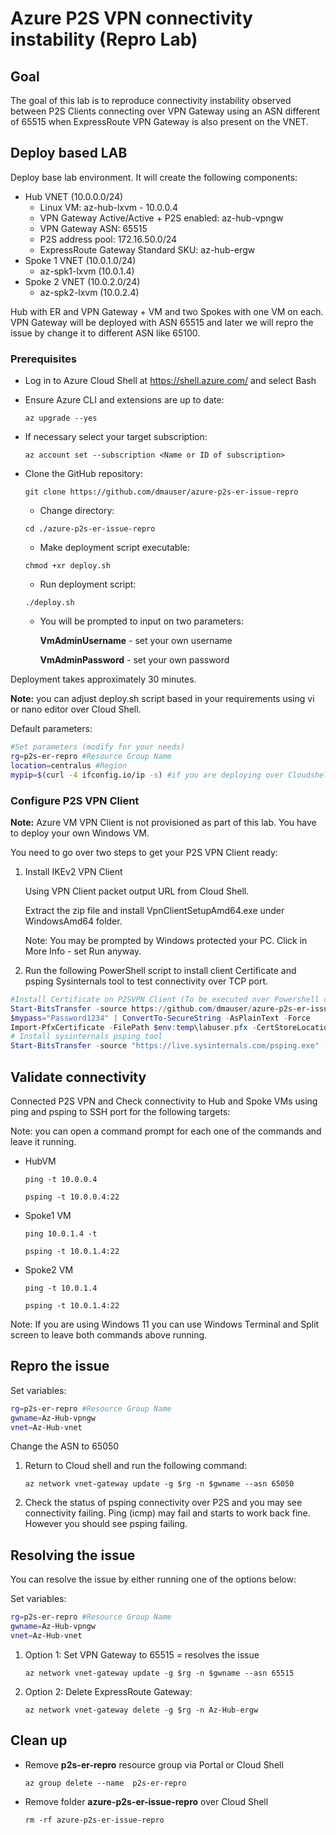 # Azure P2S VPN connectivity instability (Repro Lab)

## Goal

The goal of this lab is to reproduce connectivity instability observed between P2S Clients connecting over VPN Gateway using an ASN different of 65515 when ExpressRoute VPN Gateway is also present on the VNET.

## Deploy based LAB

Deploy base lab environment. It will create the following components:

- Hub VNET (10.0.0.0/24)
    - Linux VM: az-hub-lxvm - 10.0.0.4 
    - VPN Gateway Active/Active + P2S enabled: az-hub-vpngw
    - VPN Gateway ASN: 65515
    - P2S address pool: 172.16.50.0/24
    - ExpressRoute Gateway Standard SKU: az-hub-ergw
- Spoke 1 VNET (10.0.1.0/24)
    - az-spk1-lxvm (10.0.1.4)
- Spoke 2 VNET (10.0.2.0/24)
    - az-spk2-lxvm (10.0.2.4)

 Hub with ER and VPN Gateway + VM and two Spokes with one VM on each.
VPN Gateway will be deployed with ASN 65515 and later we will repro the issue by change it to different ASN like 65100.

### Prerequisites

- Log in to Azure Cloud Shell at https://shell.azure.com/ and select Bash
- Ensure Azure CLI and extensions are up to date:
  
  `az upgrade --yes`
  
- If necessary select your target subscription:
  
  `az account set --subscription <Name or ID of subscription>`
  
- Clone the  GitHub repository:
  
  `git clone https://github.com/dmauser/azure-p2s-er-issue-repro`
  
  - Change directory:
  
  `cd ./azure-p2s-er-issue-repro`
  
  - Make deployment script executable:

  `chmod +xr deploy.sh`

  - Run deployment script:
  
  `./deploy.sh`

  - You will be prompted to input on two parameters:
  
    **VmAdminUsername** - set your own username

    **VmAdminPassword** - set your own password  

Deployment takes approximately 30 minutes.

**Note:** you can adjust deploy.sh script based in your requirements using vi or nano editor over Cloud Shell.

Default parameters:

```Bash
#Set parameters (modify for your needs)
rg=p2s-er-repro #Resource Group Name
location=centralus #Region
mypip=$(curl -4 ifconfig.io/ip -s) #if you are deploying over Cloudshell set that manually mypip=1.1.1.1
```

### Configure P2S VPN Client

**Note:** Azure VM VPN Client is not provisioned as part of this lab. You have to deploy your own Windows VM.

You need to go over two steps to get your P2S VPN Client ready:

1) Install IKEv2 VPN Client

   Using VPN Client packet output URL from Cloud Shell.

   Extract the zip file and install VpnClientSetupAmd64.exe under WindowsAmd64 folder.

   Note: You may be prompted by Windows protected your PC. Click in More Info - set Run anyway.

2) Run the following PowerShell script to install client Certificate and psping Sysinternals tool to test connectivity over TCP port.

```powershell
#Install Certificate on P2SVPN Client (To be executed over Powershell on P2S VPN)
Start-BitsTransfer -source https://github.com/dmauser/azure-p2s-er-issue-repro/raw/main/cert/labuser.pfx -destination "$env:temp\labuser.pfx"
$mypass="Password1234" | ConvertTo-SecureString -AsPlainText -Force
Import-PfxCertificate -FilePath $env:temp\labuser.pfx -CertStoreLocation Cert:\LocalMachine\My -Password $mypass
# Install sysinternals psping tool
Start-BitsTransfer -source "https://live.sysinternals.com/psping.exe" -destination "$env:windir\system32\psping.exe"
```

## Validate connectivity

Connected P2S VPN and Check connectivity to Hub and Spoke VMs using ping and psping to SSH port for the following targets:

Note: you can open a command prompt for each one of the commands and leave it running.

-  HubVM

   `ping -t 10.0.0.4`

   `psping -t 10.0.0.4:22`

- Spoke1 VM

   `ping 10.0.1.4 -t`

   `psping -t 10.0.1.4:22`

- Spoke2 VM

   `ping -t 10.0.1.4`

   `psping -t 10.0.1.4:22`

Note: If you are using Windows 11 you can use Windows Terminal and Split screen to leave both commands above running.

## Repro the issue

Set variables:

```Bash
rg=p2s-er-repro #Resource Group Name
gwname=Az-Hub-vpngw
vnet=Az-Hub-vnet
```

Change the ASN to 65050

1) Return to Cloud shell and run the following command:

   `az network vnet-gateway update -g $rg -n $gwname --asn 65050`

2) Check the status of psping connectivity over P2S and you may see connectivity failing. Ping (icmp) may fail and starts to work back fine. However you should see psping failing.

## Resolving the issue

You can resolve the issue by either running one of the options below:

Set variables:

```Bash
rg=p2s-er-repro #Resource Group Name
gwname=Az-Hub-vpngw
vnet=Az-Hub-vnet
```

1) Option 1: Set VPN Gateway to 65515 = resolves the issue

   `az network vnet-gateway update -g $rg -n $gwname --asn 65515`

2) Option 2: Delete ExpressRoute Gateway:

   `az network vnet-gateway delete -g $rg -n Az-Hub-ergw`

## Clean up

- Remove **p2s-er-repro** resource group via Portal or Cloud Shell

  `az group delete --name  p2s-er-repro`

- Remove folder **azure-p2s-er-issue-repro** over Cloud Shell

  `rm -rf azure-p2s-er-issue-repro`